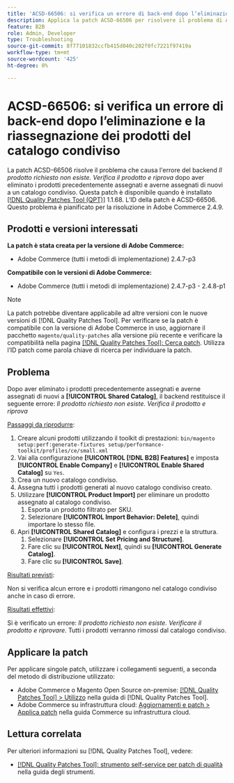 ```yaml
---
title: 'ACSD-66506: si verifica un errore di back-end dopo l’eliminazione e la riassegnazione dei prodotti del catalogo condiviso'
description: Applica la patch ACSD-66506 per risolvere il problema di Adobe Commerce che causa l’errore nel backend *Il prodotto richiesto non esiste. Verifica il prodotto e riprova* dopo aver eliminato i prodotti precedentemente assegnati e averne assegnati di nuovi a un catalogo condiviso.
feature: B2B
role: Admin, Developer
type: Troubleshooting
source-git-commit: 8f77101832ccfb415d040c202f0fc7221f97419a
workflow-type: tm+mt
source-wordcount: '425'
ht-degree: 0%

---
```



# ACSD-66506: si verifica un errore di back-end dopo l’eliminazione e la riassegnazione dei prodotti del catalogo condiviso

La patch ACSD-66506 risolve il problema che causa l&#39;errore del backend *Il prodotto richiesto non esiste. Verifica il prodotto e riprova* dopo aver eliminato i prodotti precedentemente assegnati e averne assegnati di nuovi a un catalogo condiviso. Questa patch è disponibile quando è installato [[!DNL Quality Patches Tool (QPT)]](/help/tools/quality-patches-tool/quality-patches-tool-to-self-serve-quality-patches.md) 1.1.68. L’ID della patch è ACSD-66506. Questo problema è pianificato per la risoluzione in Adobe Commerce 2.4.9.

## Prodotti e versioni interessati

**La patch è stata creata per la versione di Adobe Commerce:**

* Adobe Commerce (tutti i metodi di implementazione) 2.4.7-p3

**Compatibile con le versioni di Adobe Commerce:**

* Adobe Commerce (tutti i metodi di implementazione) 2.4.7-p3 - 2.4.8-p1

>[!NOTE]
>
>La patch potrebbe diventare applicabile ad altre versioni con le nuove versioni di [!DNL Quality Patches Tool]. Per verificare se la patch è compatibile con la versione di Adobe Commerce in uso, aggiornare il pacchetto `magento/quality-patches` alla versione più recente e verificare la compatibilità nella pagina [[!DNL Quality Patches Tool]: Cerca patch](https://experienceleague.adobe.com/tools/commerce-quality-patches/index.html?lang=it). Utilizza l’ID patch come parola chiave di ricerca per individuare la patch.

## Problema

Dopo aver eliminato i prodotti precedentemente assegnati e averne assegnati di nuovi a **[!UICONTROL Shared Catalog]**, il backend restituisce il seguente errore: *Il prodotto richiesto non esiste. Verifica il prodotto e riprova*

<u>Passaggi da riprodurre</u>:

1. Creare alcuni prodotti utilizzando il toolkit di prestazioni: `bin/magento setup:perf:generate-fixtures setup/performance-toolkit/profiles/ce/small.xml`
1. Vai alla configurazione **[!UICONTROL [!DNL B2B] Features]** e imposta **[!UICONTROL Enable Company]** e **[!UICONTROL Enable Shared Catalog]** su `Yes`.
1. Crea un nuovo catalogo condiviso.
1. Assegna tutti i prodotti generati al nuovo catalogo condiviso creato.
1. Utilizzare **[!UICONTROL Product Import]** per eliminare un prodotto assegnato al catalogo condiviso.
   1. Esporta un prodotto filtrato per SKU.
   1. Selezionare **[!UICONTROL Import Behavior: Delete]**, quindi importare lo stesso file.
1. Apri **[!UICONTROL Shared Catalog]** e configura i prezzi e la struttura.
   1. Selezionare **[!UICONTROL Set Pricing and Structure]**.
   1. Fare clic su **[!UICONTROL Next]**, quindi su **[!UICONTROL Generate Catalog]**.
   1. Fare clic su **[!UICONTROL Save]**.

<u>Risultati previsti</u>:

Non si verifica alcun errore e i prodotti rimangono nel catalogo condiviso anche in caso di errore.

<u>Risultati effettivi</u>:

Si è verificato un errore: *Il prodotto richiesto non esiste. Verificare il prodotto e riprovare*. Tutti i prodotti verranno rimossi dal catalogo condiviso.

## Applicare la patch

Per applicare singole patch, utilizzare i collegamenti seguenti, a seconda del metodo di distribuzione utilizzato:

* Adobe Commerce o Magento Open Source on-premise: [[!DNL Quality Patches Tool] > Utilizzo](/help/tools/quality-patches-tool/usage.md) nella guida di [!DNL Quality Patches Tool].
* Adobe Commerce su infrastruttura cloud: [Aggiornamenti e patch > Applica patch](https://experienceleague.adobe.com/docs/commerce-cloud-service/user-guide/develop/upgrade/apply-patches.html?lang=it) nella guida Commerce su infrastruttura cloud.

## Lettura correlata

Per ulteriori informazioni su [!DNL Quality Patches Tool], vedere:

* [[!DNL Quality Patches Tool]: strumento self-service per patch di qualità](/help/tools/quality-patches-tool/quality-patches-tool-to-self-serve-quality-patches.md) nella guida degli strumenti.
